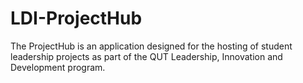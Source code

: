LDI-ProjectHub
==============

The ProjectHub is an application designed for the hosting of student leadership projects as part of the QUT Leadership, Innovation and Development program.
